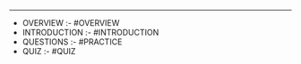 
---
- OVERVIEW :-  #OVERVIEW
- INTRODUCTION :- #INTRODUCTION
- QUESTIONS :- #PRACTICE 
- QUIZ :- #QUIZ 